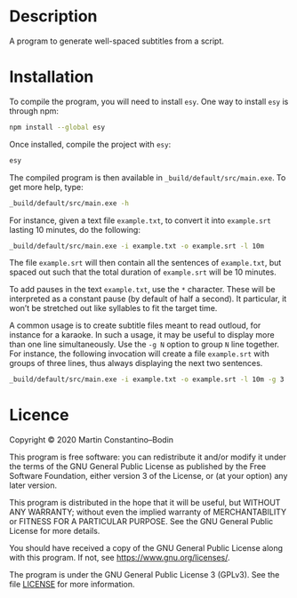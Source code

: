 
# Description

A program to generate well-spaced subtitles from a script.

# Installation

To compile the program, you will need to install `esy`.
One way to install `esy` is through npm:
```bash
npm install --global esy
```

Once installed, compile the project with `esy`:
```bash
esy
```

The compiled program is then available in `_build/default/src/main.exe`.
To get more help, type:
```bash
_build/default/src/main.exe -h
```

For instance, given a text file `example.txt`, to convert it into `example.srt` lasting 10 minutes, do the following:
```bash
_build/default/src/main.exe -i example.txt -o example.srt -l 10m
```
The file `example.srt` will then contain all the sentences of `example.txt`, but spaced out such that the total duration of `example.srt` will be 10 minutes.

To add pauses in the text `example.txt`, use the `*` character.
These will be interpreted as a constant pause (by default of half a second).
It particular, it won’t be stretched out like syllables to fit the target time.

A common usage is to create subtitle files meant to read outloud, for instance for a karaoke.
In such a usage, it may be useful to display more than one line simultaneously.
Use the `-g N` option to group `N` line together.
For instance, the following invocation will create a file `example.srt` with groups of three lines, thus always displaying the next two sentences.
```bash
_build/default/src/main.exe -i example.txt -o example.srt -l 10m -g 3
```

# Licence

Copyright © 2020 Martin Constantino–Bodin

This program is free software: you can redistribute it and/or modify it under the terms of the GNU General Public License as published by the Free Software Foundation, either version 3 of the License, or (at your option) any later version.

This program is distributed in the hope that it will be useful, but WITHOUT ANY WARRANTY; without even the implied warranty of MERCHANTABILITY or FITNESS FOR A PARTICULAR PURPOSE.
See the GNU General Public License for more details.

You should have received a copy of the GNU General Public License
along with this program.  If not, see <https://www.gnu.org/licenses/>.

The program is under the GNU General Public License 3 (GPLv3).
See the file [LICENSE](./LICENSE) for more information.

